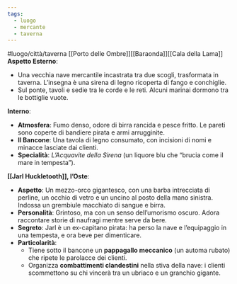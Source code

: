 ```yaml
---
tags:
  - luogo
  - mercante
  - taverna
---
```

#luogo/città/taverna [[Porto delle Ombre]][[Baraonda]][[Cala della Lama]]
**Aspetto Esterno**:  
- Una vecchia nave mercantile incastrata tra due scogli, trasformata in taverna. L’insegna è una sirena di legno ricoperta di fango e conchiglie.  
- Sul ponte, tavoli e sedie tra le corde e le reti. Alcuni marinai dormono tra le bottiglie vuote.  

**Interno**:  
- **Atmosfera**: Fumo denso, odore di birra rancida e pesce fritto. Le pareti sono coperte di bandiere pirata e armi arrugginite.  
- **Il Bancone**: Una tavola di legno consumato, con incisioni di nomi e minacce lasciate dai clienti.  
- **Specialità**: *L’Acquavite della Sirena* (un liquore blu che “brucia come il mare in tempesta”).  

**[[Jarl Huckletooth]], l’Oste**:  
- **Aspetto**: Un mezzo-orco gigantesco, con una barba intrecciata di perline, un occhio di vetro e un uncino al posto della mano sinistra. Indossa un grembiule macchiato di sangue e birra.  
- **Personalità**: Grintoso, ma con un senso dell’umorismo oscuro. Adora raccontare storie di naufragi mentre serve da bere.  
- **Segreto**: Jarl è un ex-capitano pirata: ha perso la nave e l’equipaggio in una tempesta, e ora beve per dimenticare.  
- **Particolarità**:  
  - Tiene sotto il bancone un **pappagallo meccanico** (un automa rubato) che ripete le parolacce dei clienti.  
  - Organizza **combattimenti clandestini** nella stiva della nave: i clienti scommettono su chi vincerà tra un ubriaco e un granchio gigante.  
